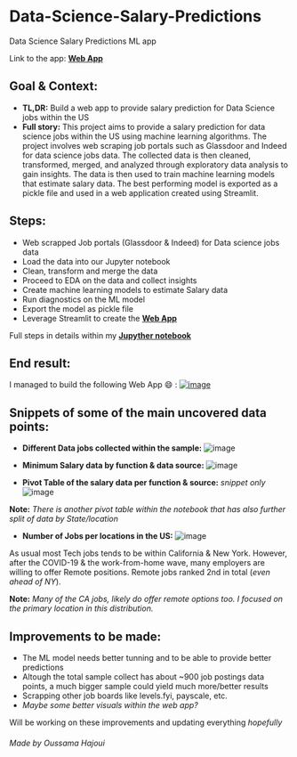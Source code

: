 # Data-Science-Salary-Predictions
 Data Science Salary Predictions ML app
 
 Link to the app: **[Web App](https://oussamahajoui-data-science-salary-predictions-app-srbjbb.streamlitapp.com/ "DS Salary Web App - Streamlit")**

## Goal & Context:
*  **TL,DR:** Build a web app to provide salary prediction for Data Science jobs within the US
*  **Full story:** This project aims to provide a salary prediction for data science jobs within the US using machine learning algorithms. The project involves web scraping job portals such as Glassdoor and Indeed for data science jobs data. The collected data is then cleaned, transformed, merged, and analyzed through exploratory data analysis to gain insights. The data is then used to train machine learning models that estimate salary data. The best performing model is exported as a pickle file and used in a web application created using Streamlit.


## Steps:
* Web scrapped Job portals (Glassdoor & Indeed) for Data science jobs data
* Load the data into our Jupyter notebook
* Clean, transform and merge the data
* Proceed to EDA on the data and collect insights
* Create machine learning models to estimate Salary data
* Run diagnostics on the ML model 
* Export the model as pickle file
* Leverage Streamlit to create the **[Web App](https://oussamahajoui-data-science-salary-predictions-app-srbjbb.streamlitapp.com/ "DS Salary Web App - Streamlit")**

Full steps in details within my **[Jupyther notebook](https://github.com/Oussamahajoui/Data-Science-Salary-Predictions/blob/main/Data%20Science%20Salary%20Predictor.ipynb "Data Science Salary Predictions Notebook")**

## End result:
I managed to build the following Web App :smile:	 :
[![image](https://user-images.githubusercontent.com/83676274/191068021-fb3d34c1-3d6f-438d-9b9e-2fe7b53044f7.png)](https://oussamahajoui-data-science-salary-predictions-app-srbjbb.streamlitapp.com/ "DS Salary Web App - Streamlit")

## Snippets of some of the main uncovered data points:
* **Different Data jobs collected within the sample:**
![image](https://user-images.githubusercontent.com/83676274/191071545-72a26e89-fb0e-4063-b84a-439711b05e70.png)

* **Minimum Salary data by function & data source:**
![image](https://user-images.githubusercontent.com/83676274/191069966-52b75106-efb3-4d19-baa4-aaf3ae1e4be7.png)

* **Pivot Table of the salary data per function & source:** *snippet only*
![image](https://user-images.githubusercontent.com/83676274/191070203-1be99cb0-f228-47d4-917c-dac71bab5cbe.png)

**Note:** *There is another pivot table within the notebook that has also further split of data by State/location*
* **Number of Jobs per locations in the US:**
![image](https://user-images.githubusercontent.com/83676274/191071048-7ba70acf-dffc-4374-bf37-fc17348bf013.png)

As usual most Tech jobs tends to be within California & New York. However, after the COVID-19 & the work-from-home wave, many employers are willing to offer Remote positions. Remote jobs ranked 2nd in total (*even ahead of NY*).

**Note:** *Many of the CA jobs, likely do offer remote options too. I focused on the primary location in this distribution.* 

## Improvements to be made:
* The ML model needs better tunning and to be able to provide better predictions
* Altough the total sample collect has about ~900 job postings data points, a much bigger sample could yield much more/better results
* Scrapping other job boards like levels.fyi, payscale, etc.
* *Maybe some better visuals within the web app?* 

Will be working on these improvements and updating everything *hopefully*

###### Made by Oussama Hajoui
